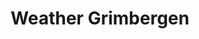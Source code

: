 ---
title: Weather Grimbergen
layout: post
image: /images/weather.jpg
external: https://www.accuweather.com/en/be/grimbergen/31674/daily-weather-forecast/31674
---